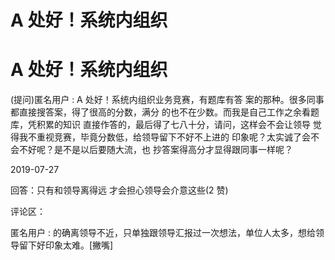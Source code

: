 # A 处好！系统内组织

# A 处好！系统内组织

(提问)匿名用户 : A 处好！系统内组织业务竞赛，有题库有答 案的那种。很多同事都直接搜答案，得了很高的分数，满分 的也不在少数。而我是自己工作之余看题库，凭积累的知识 直接作答的，最后得了七八十分，请问，这样会不会让领导 觉得我不重视竞赛，毕竟分数低，给领导留下不好不上进的 印象呢？太实诚了会不会不好呢？是不是以后要随大流，也 抄答案得高分才显得跟同事一样呢？

2019-07-27

回答：只有和领导离得远 才会担心领导会介意这些(2 赞)

评论区：

匿名用户 : 的确离领导不近，只单独跟领导汇报过一次想法，单位人太多，想给领导留下好印象太难。[撇嘴]